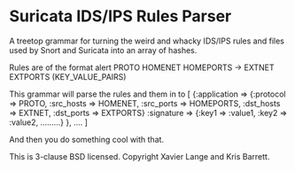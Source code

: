 # Suricata IDS/IPS Rules Parser

A treetop grammar for turning the weird and whacky IDS/IPS rules and files used by Snort and Suricata into an array of hashes.

Rules are of the format
alert PROTO HOMENET HOMEPORTS -> EXTNET EXTPORTS (KEY_VALUE_PAIRS)

This grammar will parse the rules and them in to
[
  {:application => {:protocol => PROTO,
                    :src_hosts => HOMENET,
                    :src_ports => HOMEPORTS,
                    :dst_hosts => EXTNET,
                    :dst_ports => EXTPORTS}
   :signature =>   {:key1 => :value1,
                    :key2 => :value2,
                    .........}
   },
   ....
]

And then you do something cool with that.

This is 3-clause BSD licensed. Copyright Xavier Lange and Kris Barrett.
